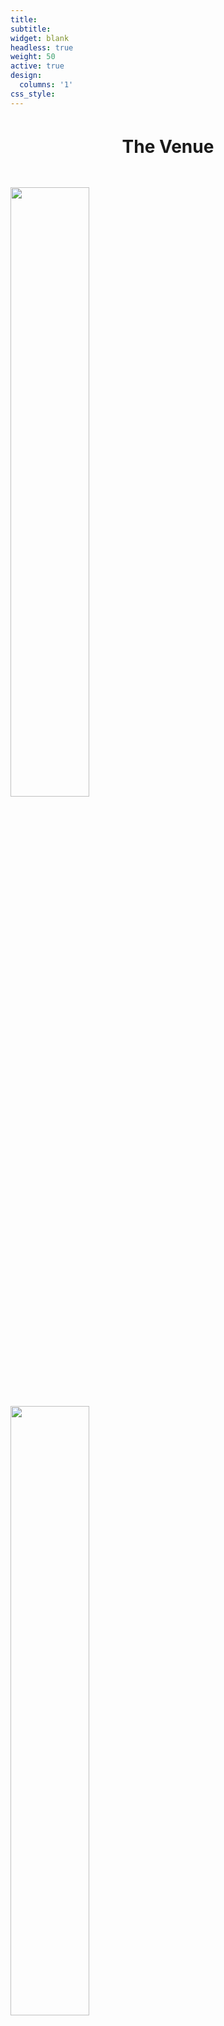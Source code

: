```yaml
---
title: 
subtitle:
widget: blank
headless: true
weight: 50
active: true
design:
  columns: '1'
css_style: 
---
```

<style>
  /********************************
* Buat tombol baru
********************************/
.tombol {
  background-color: #4CAF50;
  /* Green */
  border: none;
  color: white;
  /* padding: 16px 32px; */
  padding: 10px 40px;
  text-align: center;
  text-decoration: none;
  display: inline-block;
  font-size: 0.9rem;
  margin: 4px 2px;
  transition-duration: 0.4s;
  cursor: pointer;
}

.tombol3 {
  background-color: white;
  color: #CA4B6F;
  border: 2px solid #CA4B6F;
  border-radius: 0.5rem;
}

.tombol3:hover {
  background-color: #CA4B6F;
  color: white;
}
</style>

<div class="container-md">
  <h1 style="text-align: center; margin-bottom: 3rem; margin-top: 2.75rem;">The Venue</h1>
  <div class="row align-items-center">
    <div class="col-md-6 p-2">
      <img class="rounded" src="media/crcs_f3.jpg" height="50%">
    </div>
    <div class="col-md-6 p-2">
      <img class="rounded" src="media/crcs_f2.jpg" height="50%">
    </div>
  </div>
  <div class="row">
    <div class="col">
      <h3>Institut Teknologi Bandung, CRCS Building, 2<sup>nd</sup> and 3<sup>rd</sup> floor</h3>
      <p style="font-size:0.85rem">All offline lecture, plenary talks and exhibition will be held on CRCS Building 3<sup>rd</sup> floor. The parallel and poster session will be held on CRCS Building 2<sup>nd</sup> floor.
      </p>
    </div>
  </div>
</div>
<div class="d-flex justify-content-center mt-5 mb-3">
      <p>
        <a href="venue/" class="tombol tombol3">{{< icon name="book-open" pack="fas">}} View more</a>
      </p>
<div>